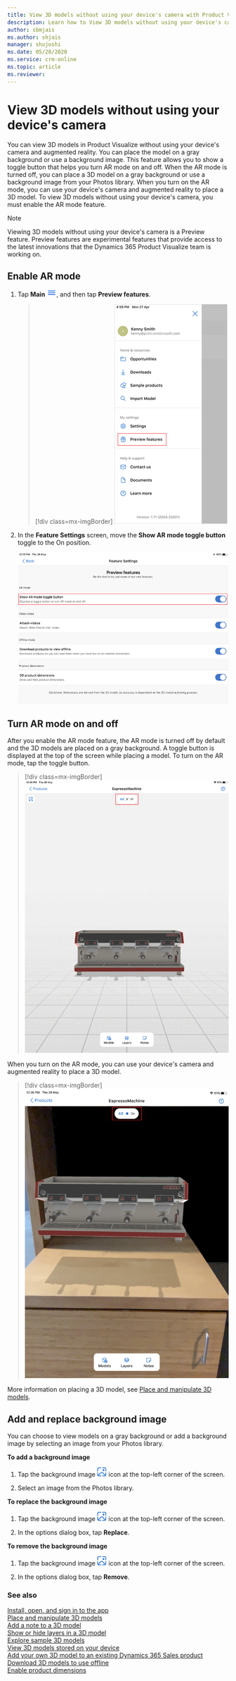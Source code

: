 ```yaml
---
title: View 3D models without using your device's camera with Product Visualize
description: Learn how to View 3D models without using your device's camera.
author: sbmjais
ms.author: shjais
manager: shujoshi
ms.date: 05/28/2020
ms.service: crm-online
ms.topic: article
ms.reviewer:
---
```


# View 3D models without using your device's camera

You can view 3D models in Product Visualize without using your device's camera and augmented reality. You can place the model on a gray background or use a background image. This feature allows you to show a toggle button that helps you turn AR mode on and off. When the AR mode is turned off, you can place a 3D model on a gray background or use a background image from your Photos library. When you turn on the AR mode, you can use your device's camera and augmented reality to place a 3D model. To view 3D models without using your device's camera, you must enable the AR mode feature.

> [!NOTE]
> Viewing 3D models without using your device's camera is a Preview feature. Preview features are experimental features that provide access to the latest innovations that the Dynamics 365 Product Visualize team is working on.

## Enable AR mode

1. Tap **Main** ![Main menu](media/hamburger-icon.png "Main menu"), and then tap **Preview features**.

    > [!div class=mx-imgBorder]
    > ![Preview features](media/preview-features.png "Preview features")

2. In the **Feature Settings** screen, move the **Show AR mode toggle button** toggle to the On position.

    ![AR mode feature](media/ar-mode-feature.png "AR mode feature")

## Turn AR mode on and off

After you enable the AR mode feature, the AR mode is turned off by default and the 3D models are placed on a gray background. A toggle button is displayed at the top of the screen while placing a model. To turn on the AR mode, tap the toggle button. 

> [!div class=mx-imgBorder]
> ![Model placed with AR mode off](media/ar-off.png "Model placed with AR mode off")

When you turn on the AR mode, you can use your device's camera and augmented reality to place a 3D model.

> [!div class=mx-imgBorder]
> ![Model placed with AR mode on](media/ar-on.png "Model placed with AR mode on")

More information on placing a 3D model, see [Place and manipulate 3D models](manipulate-models.md).

## Add and replace background image

You can choose to view models on a gray background or add a background image by selecting an image from your Photos library.

**To add a background image**

1. Tap the background image ![Add background](media/add-background-icon.png "Add background") icon at the top-left corner of the screen.

2. Select an image from the Photos library.

**To replace the background image**

1. Tap the background image ![Add background](media/add-background-icon.png "Add background") icon at the top-left corner of the screen.

2. In the options dialog box, tap **Replace**.

**To remove the background image**

1. Tap the background image ![Add background](media/add-background-icon.png "Add background") icon at the top-left corner of the screen.

2. In the options dialog box, tap **Remove**.

### See also

[Install, open, and sign in to the app](sign-in.md)<br>
[Place and manipulate 3D models](manipulate-models.md)<br>
[Add a note to a 3D model](add-note.md)<br>
[Show or hide layers in a 3D model](layers.md)<br>
[Explore sample 3D models](explore-samples.md)<br>
[View 3D models stored on your device](browse-models.md)<br>
[Add your own 3D model to an existing Dynamics 365 Sales product](add-model.md)<br>
[Download 3D models to use offline](download-models.md)<br>
[Enable product dimensions](product-dimensions.md)